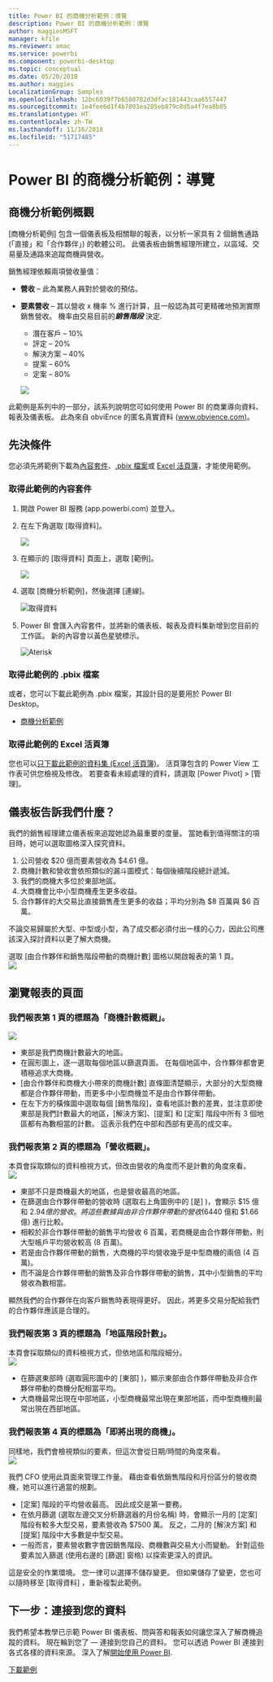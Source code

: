 ```yaml
---
title: Power BI 的商機分析範例：導覽
description: Power BI 的商機分析範例：導覽
author: maggiesMSFT
manager: kfile
ms.reviewer: amac
ms.service: powerbi
ms.component: powerbi-desktop
ms.topic: conceptual
ms.date: 05/20/2018
ms.author: maggies
LocalizationGroup: Samples
ms.openlocfilehash: 12bc6039f7b6580782d3dfac181443caa6557447
ms.sourcegitcommit: 1e4fee6d1f4b7803ea285eb879c8d5a4f7ea8b85
ms.translationtype: HT
ms.contentlocale: zh-TW
ms.lasthandoff: 11/16/2018
ms.locfileid: "51717485"
---
```

# <a name="opportunity-analysis-sample-for-power-bi-take-a-tour"></a>Power BI 的商機分析範例：導覽

## <a name="overview-of-the-opportunity-analysis-sample"></a>商機分析範例概觀
[商機分析範例] 包含一個儀表板及相關聯的報表，以分析一家具有 2 個銷售通路 (「直接」和「合作夥伴」) 的軟體公司。 此儀表板由銷售經理所建立，以區域、交易量及通路來追蹤商機與營收。

銷售經理依賴兩項營收量值：

* **營收** – 此為業務人員對於營收的預估。
* **要素營收** – 其以營收 x 機率 % 進行計算，且一般認為其可更精確地預測實際銷售營收。 機率由交易目前的***銷售階段*** 決定.
  * 潛在客戶 – 10%  
  * 評定 – 20%  
  * 解決方案 – 40%  
  * 提案 – 60%  
  * 定案 – 80%

  ![](media/sample-opportunity-analysis/opportunity1.png)

此範例是系列中的一部分，該系列說明您可如何使用 Power BI 的商業導向資料、報表及儀表板。 此為來自 obviEnce 的匿名真實資料 ([www.obvience.com)](http://www.obvience.com/)。

## <a name="prerequisites"></a>先決條件

 您必須先將範例下載為[內容套件](https://docs.microsoft.com/power-bi/sample-opportunity-analysis#get-the-content-pack-for-this-sample)、[.pbix 檔案](http://download.microsoft.com/download/9/1/5/915ABCFA-7125-4D85-A7BD-05645BD95BD8/Opportunity%20Analysis%20Sample%20PBIX.pbix)或 [Excel 活頁簿](http://go.microsoft.com/fwlink/?LinkId=529782)，才能使用範例。

### <a name="get-the-content-pack-for-this-sample"></a>取得此範例的內容套件

1. 開啟 Power BI 服務 (app.powerbi.com) 並登入。
2. 在左下角選取 [取得資料]。
   
    ![](media/sample-datasets/power-bi-get-data.png)
3. 在顯示的 [取得資料] 頁面上，選取 [範例]。
   
   ![](media/sample-datasets/power-bi-samples-icon.png)
4. 選取 [商機分析範例]，然後選擇 [連線]。  
  
   ![取得資料](media/sample-opportunity-analysis/opportunity-connect.png)
   
5. Power BI 會匯入內容套件，並將新的儀表板、報表及資料集新增到您目前的工作區。 新的內容會以黃色星號標示。 
   
   ![Aterisk](media/sample-opportunity-analysis/opportunity-asterisk.png)
  
### <a name="get-the-pbix-file-for-this-sample"></a>取得此範例的 .pbix 檔案

或者，您可以下載此範例為 .pbix 檔案，其設計目的是要用於 Power BI Desktop。 

 * [商機分析範例](http://download.microsoft.com/download/9/1/5/915ABCFA-7125-4D85-A7BD-05645BD95BD8/Opportunity%20Analysis%20Sample%20PBIX.pbix)

### <a name="get-the-excel-workbook-for-this-sample"></a>取得此範例的 Excel 活頁簿
您也可以[只下載此範例的資料集 (Excel 活頁簿)](http://go.microsoft.com/fwlink/?LinkId=529782)。 活頁簿包含的 Power View 工作表可供您檢視及修改。 若要查看未經處理的資料，請選取 [Power Pivot] > [管理]。


## <a name="what-is-our-dashboard-telling-us"></a>儀表板告訴我們什麼？
我們的銷售經理建立儀表板來追蹤她認為最重要的度量。 當她看到值得關注的項目時，她可以選取圖格深入探究資料。

1. 公司營收 $20 億而要素營收為 $4.61 億。
2. 商機計數和營收會依照類似的漏斗圖模式：每個後續階段總計遞減。
3. 我們的商機大多位於東部地區。
4. 大商機會比中小型商機產生更多收益。
5. 合作夥伴的大交易比直接銷售產生更多的收益；平均分別為 $8 百萬與 $6 百萬。

不論交易歸屬於大型、中型或小型，為了成交都必須付出一樣的心力，因此公司應該深入探討資料以更了解大商機。

選取 [由合作夥伴和銷售階段帶動的商機計數]  圖格以開啟報表的第 1 頁。  
![](media/sample-opportunity-analysis/opportunity2.png)

## <a name="explore-the-pages-in-the-report"></a>瀏覽報表的頁面
### <a name="page-1-of-our-report-is-titled-opportunity-count-overview"></a>我們報表第 1 頁的標題為「商機計數概觀」。
![](media/sample-opportunity-analysis/opportunity3.png)

* 東部是我們商機計數最大的地區。  
* 在圓形圖上，逐一選取每個地區以篩選頁面。 在每個地區中，合作夥伴都會更積極追求大商機。   
* [由合作夥伴和商機大小帶來的商機計數] 直條圖清楚顯示，大部分的大型商機都是合作夥伴帶動，而更多中小型商機並不是由合作夥伴帶動。
* 在左下方的橫條圖中選取每個 [銷售階段]，查看地區計數的差異，並注意即使東部是我們計數最大的地區，[解決方案]、[提案] 和 [定案] 階段中所有 3 個地區都有為數相當的計數。 這表示我們在中部和西部有更高的成交率。

### <a name="page-2-of-our-report-is-titled-revenue-overview"></a>我們報表第 2 頁的標題為「營收概觀」。
本頁會採取類似的資料檢視方式，但改由營收的角度而不是計數的角度來看。  
![](media/sample-opportunity-analysis/opportunity4.png)

* 東部不只是商機最大的地區，也是營收最高的地區。  
* 在篩選由合作夥伴帶動的營收時 (選取右上角圖例中的 [是]  )，會顯示 $15 億和 $2.94 億的營收。 將這些數據與由非合作夥伴帶動的營收 ($6440 億和 $1.66 億) 進行比較。  
* 相較於非合作夥伴帶動的銷售平均營收 6 百萬，若商機是由合作夥伴帶動，則大型帳戶平均營收較高 (8 百萬)。  
* 若是由合作夥伴帶動的銷售，大商機的平均營收幾乎是中型商機的兩倍 (4 百萬)。  
* 而不論是合作夥伴帶動的銷售及非合作夥伴帶動的銷售，其中小型銷售的平均營收為數相當。   

顯然我們的合作夥伴在向客戶銷售時表現得更好。  因此，將更多交易分配給我們的合作夥伴應該是合理的。

### <a name="page-3-of-our-report-is-titled-region-stage-counts"></a>我們報表第 3 頁的標題為「地區階段計數」。
本頁會採取類似的資料檢視方式，但依地區和階段細分。  
![](media/sample-opportunity-analysis/opportunity5.png)

* 在篩選東部時 (選取圓形圖中的 [東部]  )，顯示東部由合作夥伴帶動及非合作夥伴帶動的商機分配相當平均。
* 大商機最常出現在中部地區，小型商機最常出現在東部地區，而中型商機則最常出現在西部地區。

### <a name="page-4-of-our-report-is-titled-upcoming-opportunities"></a>我們報表第 4 頁的標題為「即將出現的商機」。
同樣地，我們會檢視類似的要素，但這次會從日期/時間的角度來看。  
![](media/sample-opportunity-analysis/opportunity6.png)

我們 CFO 使用此頁面來管理工作量。 藉由查看依銷售階段和月份區分的營收商機，她可以進行適當的規劃。

* [定案] 階段的平均營收最高。 因此成交是第一要務。
* 在依月篩選 (選取左邊交叉分析篩選器的月份名稱) 時，會顯示一月的 [定案] 階段有較多大型交易，要素營收為 $7500 萬。 反之，二月的 [解決方案] 和 [提案] 階段中大多數是中型交易。
* 一般而言，要素營收數字會因銷售階段、商機數與交易大小而變動。 針對這些要素加入篩選 (使用右邊的 [篩選] 窗格) 以探索更深入的資訊。

這是安全的作業環境。 您一律可以選擇不儲存變更。 但如果儲存了變更，您也可以隨時移至 [取得資料]  ，重新複製此範例。

## <a name="next-steps-connect-to-your-data"></a>下一步：連接到您的資料
我們希望本教學已示範 Power BI 儀表板、問與答和報表如何讓您深入了解商機追蹤的資料。 現在輪到您了 — 連接到您自己的資料。 您可以透過 Power BI 連接到各式各樣的資料來源。 深入了解[開始使用 Power BI](service-get-started.md).

[下載範例](sample-datasets.md)  
